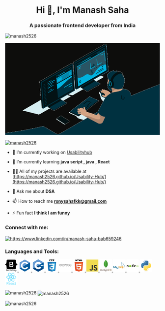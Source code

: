 <h1 align="center">Hi 👋, I'm Manash Saha</h1>
<h3 align="center">A passionate frontend developer from India</h3>


<p align="left"> <img src="https://komarev.com/ghpvc/?username=manash2526&label=Profile%20views&color=0e75b6&style=flat" alt="manash2526" /> </p>

<img src="https://raw.githubusercontent.com/Potential17/Potential17/master/user%20(2).gif">

<p align="left"> <a href="https://github.com/ryo-ma/github-profile-trophy"><img src="https://github-profile-trophy.vercel.app/?username=manash2526" alt="manash2526" /></a> </p>

- 🔭 I’m currently working on [Usabilityhub](https://manash2526.github.io/Usability-Hub/)

- 🌱 I’m currently learning **java script , java , React**

- 👨‍💻 All of my projects are available at [https://manash2526.github.io/Usability-Hub/](https://manash2526.github.io/Usability-Hub/)

- 💬 Ask me about **DSA**

- 📫 How to reach me **ronysahafkk@gmail.com**

- ⚡ Fun fact **I think I am funny**

<h3 align="left">Connect with me:</h3>
<p align="left">
<a href="https://linkedin.com/in/https://www.linkedin.com/in/manash-saha-bab659246" target="blank"><img align="center" src="https://raw.githubusercontent.com/rahuldkjain/github-profile-readme-generator/master/src/images/icons/Social/linked-in-alt.svg" alt="https://www.linkedin.com/in/manash-saha-bab659246" height="30" width="40" /></a>
</p>

<h3 align="left">Languages and Tools:</h3>
<p align="left"> <a href="https://getbootstrap.com" target="_blank" rel="noreferrer"> <img src="https://raw.githubusercontent.com/devicons/devicon/master/icons/bootstrap/bootstrap-plain-wordmark.svg" alt="bootstrap" width="40" height="40"/> </a> <a href="https://www.cprogramming.com/" target="_blank" rel="noreferrer"> <img src="https://raw.githubusercontent.com/devicons/devicon/master/icons/c/c-original.svg" alt="c" width="40" height="40"/> </a> <a href="https://www.w3schools.com/cpp/" target="_blank" rel="noreferrer"> <img src="https://raw.githubusercontent.com/devicons/devicon/master/icons/cplusplus/cplusplus-original.svg" alt="cplusplus" width="40" height="40"/> </a> <a href="https://www.w3schools.com/css/" target="_blank" rel="noreferrer"> <img src="https://raw.githubusercontent.com/devicons/devicon/master/icons/css3/css3-original-wordmark.svg" alt="css3" width="40" height="40"/> </a> <a href="https://expressjs.com" target="_blank" rel="noreferrer"> <img src="https://raw.githubusercontent.com/devicons/devicon/master/icons/express/express-original-wordmark.svg" alt="express" width="40" height="40"/> </a> <a href="https://www.w3.org/html/" target="_blank" rel="noreferrer"> <img src="https://raw.githubusercontent.com/devicons/devicon/master/icons/html5/html5-original-wordmark.svg" alt="html5" width="40" height="40"/> </a> <a href="https://developer.mozilla.org/en-US/docs/Web/JavaScript" target="_blank" rel="noreferrer"> <img src="https://raw.githubusercontent.com/devicons/devicon/master/icons/javascript/javascript-original.svg" alt="javascript" width="40" height="40"/> </a> <a href="https://www.mongodb.com/" target="_blank" rel="noreferrer"> <img src="https://raw.githubusercontent.com/devicons/devicon/master/icons/mongodb/mongodb-original-wordmark.svg" alt="mongodb" width="40" height="40"/> </a> <a href="https://www.mysql.com/" target="_blank" rel="noreferrer"> <img src="https://raw.githubusercontent.com/devicons/devicon/master/icons/mysql/mysql-original-wordmark.svg" alt="mysql" width="40" height="40"/> </a> <a href="https://nodejs.org" target="_blank" rel="noreferrer"> <img src="https://raw.githubusercontent.com/devicons/devicon/master/icons/nodejs/nodejs-original-wordmark.svg" alt="nodejs" width="40" height="40"/> </a> <a href="https://www.python.org" target="_blank" rel="noreferrer"> <img src="https://raw.githubusercontent.com/devicons/devicon/master/icons/python/python-original.svg" alt="python" width="40" height="40"/> </a> <a href="https://reactjs.org/" target="_blank" rel="noreferrer"> <img src="https://raw.githubusercontent.com/devicons/devicon/master/icons/react/react-original-wordmark.svg" alt="react" width="40" height="40"/> </a> </p>

<p><img align="left" src="https://github-readme-stats.vercel.app/api/top-langs?username=manash2526&show_icons=true&locale=en&layout=compact" alt="manash2526" /></p>

<p>&nbsp;<img align="center" src="https://github-readme-stats.vercel.app/api?username=manash2526&show_icons=true&locale=en" alt="manash2526" /></p>

<p><img align="center" src="https://github-readme-streak-stats.herokuapp.com/?user=manash2526&" alt="manash2526" /></p>
